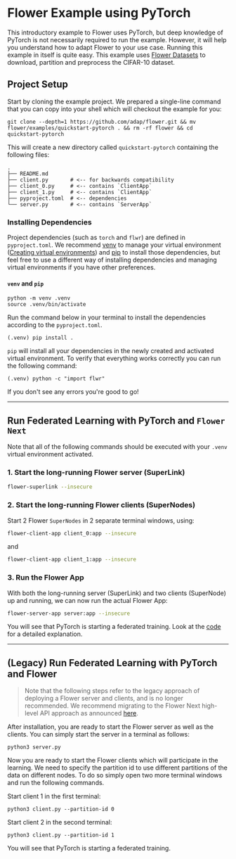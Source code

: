 # Flower Example using PyTorch

This introductory example to Flower uses PyTorch, but deep knowledge of PyTorch is not necessarily required to run the example. However, it will help you understand how to adapt Flower to your use case. Running this example in itself is quite easy. This example uses [Flower Datasets](https://flower.ai/docs/datasets/) to download, partition and preprocess the CIFAR-10 dataset.

## Project Setup

Start by cloning the example project. We prepared a single-line command that you can copy into your shell which will checkout the example for you:

```shell
git clone --depth=1 https://github.com/adap/flower.git && mv flower/examples/quickstart-pytorch . && rm -rf flower && cd quickstart-pytorch
```

This will create a new directory called `quickstart-pytorch` containing the following files:

```shell
.
├── README.md
├── client.py       # <-- for backwards compatibility
├── client_0.py     # <-- contains `ClientApp`
├── client_1.py     # <-- contains `ClientApp`
├── pyproject.toml  # <-- dependencies
└── server.py       # <-- contains `ServerApp`
```

### Installing Dependencies

Project dependencies (such as `torch` and `flwr`) are defined in `pyproject.toml`. We recommend [venv](https://docs.python.org/3/library/venv.html) to manage your virtual environment ([Creating virtual environments](https://docs.python.org/3/library/venv.html#creating-virtual-environments)) and [pip](https://pip.pypa.io/en/latest/development/) to install those dependencies, but feel free to use a different way of installing dependencies and managing virtual environments if you have other preferences.

#### `venv` and `pip`

```shell
python -m venv .venv
source .venv/bin/activate
```

Run the command below in your terminal to install the dependencies according to the `pyproject.toml`.

```shell
(.venv) pip install .
```

`pip` will install all your dependencies in the newly created and activated virtual environment. To verify that everything works correctly you can run the following command:

```shell
(.venv) python -c "import flwr"
```

If you don't see any errors you're good to go!

______________________________________________________________________

## Run Federated Learning with PyTorch and `Flower Next`

Note that all of the following commands should be executed with your `.venv` virtual environment activated.

### 1. Start the long-running Flower server (SuperLink)

```bash
flower-superlink --insecure
```

### 2. Start the long-running Flower clients (SuperNodes)

Start 2 Flower `SuperNodes` in 2 separate terminal windows, using:

```bash
flower-client-app client_0:app --insecure
```

and

```bash
flower-client-app client_1:app --insecure
```

### 3. Run the Flower App

With both the long-running server (SuperLink) and two clients (SuperNode) up and running, we can now run the actual Flower App:

```bash
flower-server-app server:app --insecure
```

You will see that PyTorch is starting a federated training. Look at the [code](https://github.com/adap/flower/tree/main/examples/quickstart-pytorch) for a detailed explanation.

______________________________________________________________________

## (Legacy) Run Federated Learning with PyTorch and Flower

> Note that the following steps refer to the legacy approach of deploying a Flower server and clients, and is no longer recommended. We recommend migrating to the Flower Next high-level API approach as announced [here](https://flower.ai/blog/2024-04-03-announcing-flower-1.8-release).

After installation, you are ready to start the Flower server as well as the clients. You can simply start the server in a terminal as follows:

```shell
python3 server.py
```

Now you are ready to start the Flower clients which will participate in the learning. We need to specify the partition id to
use different partitions of the data on different nodes.  To do so simply open two more terminal windows and run the
following commands.

Start client 1 in the first terminal:

```shell
python3 client.py --partition-id 0
```

Start client 2 in the second terminal:

```shell
python3 client.py --partition-id 1
```

You will see that PyTorch is starting a federated training.
